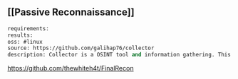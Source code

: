 
## [[Passive Reconnaissance]]

```meta
requirements: 
results: 
oss: #linux
source: https://github.com/galihap76/collector
description: Collector is a OSINT tool and information gathering. This tool can do information gathering phone numbers, github account, ip address and instagram account.
```

https://github.com/thewhiteh4t/FinalRecon